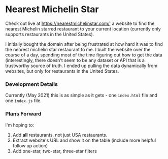 # Nearest Michelin Star
Check out live at https://nearestmichelinstar.com/, a website to find the nearest Michelin starred restaurant to your current location (currently only supports restaurants in the United States).

I initially bought the domain after being frustrated at how hard it was to find the nearest michelin star restaurant to me. I built the website over the course of a day, spending most of the time figuring out how to get the data (interestingly, there doesn't seem to be any dataset or API that is a trustworthy source of truth. I ended up pulling the data dynamically from websites, but only for restaurants in the United States.

### Development Details
Currently (May 2021) this is as simple as it gets - one `index.html` file and one `index.js` file.

### Plans Forward
I'm hoping to:
1. Add **all** restaurants, not just USA restaurants.
2. Extract website's URL and show it on the table (include more helpful follow up action)
3. Add one-star, two-star, three-star filters
